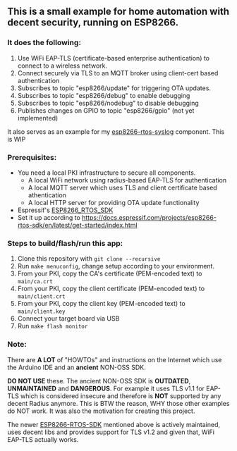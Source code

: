 ## This is a small example for home automation with decent security, running on ESP8266.

### It does the following:

1. Use WiFi EAP-TLS (certificate-based enterprise authentication) to connect to a wireless network.
2. Connect securely via TLS to an MQTT broker using client-cert based authentication
3. Subscribes to topic "esp8266/update" for triggering OTA updates.
4. Subscribes to topic "esp8266/debug" to enable debugging
5. Subscribes to topic "esp8266/nodebug" to disable debugging
6. Publishes changes on GPIO to topic "esp8266/gpio" (not yet implemented)

It also serves as an example for my [esp8266-rtos-syslog](https://github.com/felfert/esp8266-rtos-syslog) component.
This is WIP

### Prerequisites:
- You need a local PKI infrastructure to secure all components.
  - A local WiFi network using radius-based EAP-TLS for authentication
  - A local MQTT server which uses TLS and client certificate based athentication
  - A local HTTP server for providing OTA update functionality
- Espressif's [ESP8266_RTOS_SDK](https://github.com/espressif/ESP8266_RTOS_SDK)
- Set it up according to https://docs.espressif.com/projects/esp8266-rtos-sdk/en/latest/get-started/index.html

### Steps to build/flash/run this app:
1. Clone this repository with `git clone --recursive`
1. Run `make menuconfig`, change setup according to your environment.
2. From your PKI, copy the CA's certificate (PEM-encoded text) to `main/ca.crt` 
3. From your PKI, copy the client certificate (PEM-encoded text) to `main/client.crt`
4. From your PKI, copy the client key (PEM-encoded text) to `main/client.key`
5. Connect your target board via USB
6. Run `make flash monitor`

### Note:
There are **A LOT** of "HOWTOs" and instructions on the Internet which use the Arduino IDE and an **ancient** NON-OSS SDK.

**DO NOT USE** these. The ancient NON-OSS SDK is **OUTDATED**, **UNMAINTAINED**  and **DANGEROUS**. For example it
uses TLS v1.1 for EAP-TLS which is considered insecure and therefore is **NOT** supported by any decent Radius anymore.
This is BTW the reason, WHY those other examples do NOT work. It was also the motivation for creating this project.

The newer [ESP8266-RTOS-SDK](https://github.com/espressif/ESP8266_RTOS_SDK) mentioned above is actively maintained, uses decent libs
and provides support for TLS v1.2 and given that, WiFi EAP-TLS actually works.
